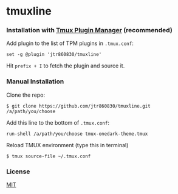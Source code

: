 # tmuxline

### Installation with [Tmux Plugin Manager](https://github.com/tmux-plugins/tpm) (recommended)

Add plugin to the list of TPM plugins in `.tmux.conf`:

```
set -g @plugin 'jtr860830/tmuxline'
```

Hit `prefix + I` to fetch the plugin and source it.

### Manual Installation

Clone the repo:

```
$ git clone https://github.com/jtr860830/tmuxline.git /a/path/you/choose
```

Add this line to the bottom of `.tmux.conf`:

```
run-shell /a/path/you/choose tmux-onedark-theme.tmux
```

Reload TMUX environment (type this in terminal)
```
$ tmux source-file ~/.tmux.conf
```
### License

[MIT](LICENSE)
